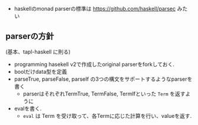 
* haskellのmonad parserの標準は https://github.com/haskell/parsec みたい

## parserの方針
(基本、tapl-haskell に則る)
* programming hasekell v2で作成したoriginal parserをforkしておく.
* boolだけdata型を定義
* parseTrue, parseFalse, parseIf の3つの構文をサポートするようなparserを書く
  * parserはそれぞれTermTrue, TermFalse, TermIfといった `Term` を返すように 
* evalを書く.
  * `eval` は Term を受け取って、各Termに応じた計算を行い、valueを返す.
